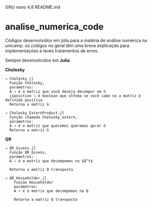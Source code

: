 GNU nano 4.8                               README.md                                            
# analise_numerica_code
Códigos desenvolvidos em júlia para a matéria de análise numérica na unicamp.
os códigos no geral têm uma breve explicação para implementações e leves tratamentos de erros.

Sempre desenvolvidos em **Julia**

**Cholesky**

    → Cholesky.jl
      Função Cholesky,
      parametros:
      A → é a matriz que você deseja decompor em G
      ispositive → é boolean que infoma se você sabe se a matriz é definida positiva
      Retorna a matriz G

    → Cholesky_ExternProduct.jl
      Função chamada Cholesky_extern,
      parametros:
      A → é a matriz que queremos queremos gerar G
      Retorna a matriz G

**QR**

    → QR_Givens.jl
      Função QR_Givens,
      parametros:
      A → é a matriz que decompomos na $Q^t$

      Retorna a matriz Q transposta

    → QR_Householder.jl
        Função Householder
        parametros:
        A → é a matrix que decompomos na Q
        
        Retorna a matriz Q transposta
